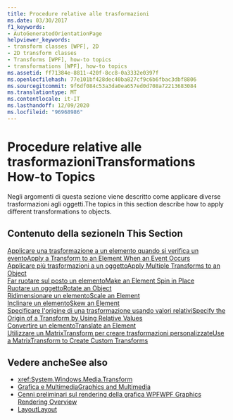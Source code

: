 ```yaml
---
title: Procedure relative alle trasformazioni
ms.date: 03/30/2017
f1_keywords:
- AutoGeneratedOrientationPage
helpviewer_keywords:
- transform classes [WPF], 2D
- 2D transform classes
- Transforms [WPF], how-to topics
- transformations [WPF], how-to topics
ms.assetid: ff71384e-8811-420f-8cc8-0a3332e0397f
ms.openlocfilehash: 77e101bf428dec40ba827cf9c6b6fbac3dbf8806
ms.sourcegitcommit: 9f6df084c53a3da0ea657ed0d708a72213683084
ms.translationtype: MT
ms.contentlocale: it-IT
ms.lasthandoff: 12/09/2020
ms.locfileid: "96968986"
---
```

# <a name="transformations-how-to-topics"></a><span data-ttu-id="48257-102">Procedure relative alle trasformazioni</span><span class="sxs-lookup"><span data-stu-id="48257-102">Transformations How-to Topics</span></span>
<span data-ttu-id="48257-103">Negli argomenti di questa sezione viene descritto come applicare diverse trasformazioni agli oggetti.</span><span class="sxs-lookup"><span data-stu-id="48257-103">The topics in this section describe how to apply different transformations to objects.</span></span>  
  
## <a name="in-this-section"></a><span data-ttu-id="48257-104">Contenuto della sezione</span><span class="sxs-lookup"><span data-stu-id="48257-104">In This Section</span></span>  
 [<span data-ttu-id="48257-105">Applicare una trasformazione a un elemento quando si verifica un evento</span><span class="sxs-lookup"><span data-stu-id="48257-105">Apply a Transform to an Element When an Event Occurs</span></span>](how-to-apply-a-transform-to-an-element-when-an-event-occurs.md)  
 [<span data-ttu-id="48257-106">Applicare più trasformazioni a un oggetto</span><span class="sxs-lookup"><span data-stu-id="48257-106">Apply Multiple Transforms to an Object</span></span>](how-to-apply-multiple-transforms-to-an-object.md)  
 [<span data-ttu-id="48257-107">Far ruotare sul posto un elemento</span><span class="sxs-lookup"><span data-stu-id="48257-107">Make an Element Spin in Place</span></span>](how-to-make-an-element-spin-in-place.md)  
 [<span data-ttu-id="48257-108">Ruotare un oggetto</span><span class="sxs-lookup"><span data-stu-id="48257-108">Rotate an Object</span></span>](how-to-rotate-an-object.md)  
 [<span data-ttu-id="48257-109">Ridimensionare un elemento</span><span class="sxs-lookup"><span data-stu-id="48257-109">Scale an Element</span></span>](how-to-scale-an-element.md)  
 [<span data-ttu-id="48257-110">Inclinare un elemento</span><span class="sxs-lookup"><span data-stu-id="48257-110">Skew an Element</span></span>](how-to-skew-an-element.md)  
 [<span data-ttu-id="48257-111">Specificare l'origine di una trasformazione usando valori relativi</span><span class="sxs-lookup"><span data-stu-id="48257-111">Specify the Origin of a Transform by Using Relative Values</span></span>](how-to-specify-the-origin-of-a-transform-by-using-relative-values.md)  
 [<span data-ttu-id="48257-112">Convertire un elemento</span><span class="sxs-lookup"><span data-stu-id="48257-112">Translate an Element</span></span>](how-to-translate-an-element.md)  
 [<span data-ttu-id="48257-113">Utilizzare un MatrixTransform per creare trasformazioni personalizzate</span><span class="sxs-lookup"><span data-stu-id="48257-113">Use a MatrixTransform to Create Custom Transforms</span></span>](how-to-use-a-matrixtransform-to-create-custom-transforms.md)  
  
## <a name="see-also"></a><span data-ttu-id="48257-114">Vedere anche</span><span class="sxs-lookup"><span data-stu-id="48257-114">See also</span></span>

- <xref:System.Windows.Media.Transform>
- [<span data-ttu-id="48257-115">Grafica e Multimedia</span><span class="sxs-lookup"><span data-stu-id="48257-115">Graphics and Multimedia</span></span>](index.md)
- [<span data-ttu-id="48257-116">Cenni preliminari sul rendering della grafica WPF</span><span class="sxs-lookup"><span data-stu-id="48257-116">WPF Graphics Rendering Overview</span></span>](wpf-graphics-rendering-overview.md)
- [<span data-ttu-id="48257-117">Layout</span><span class="sxs-lookup"><span data-stu-id="48257-117">Layout</span></span>](../advanced/layout.md)
